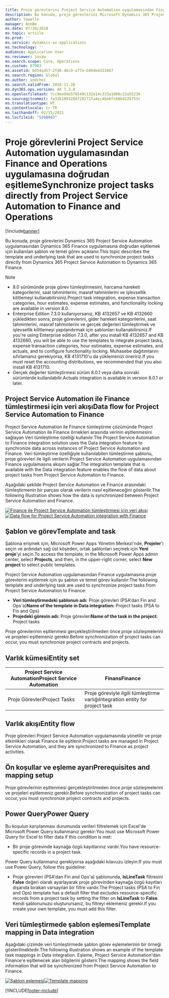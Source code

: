 ```yaml
---
title: Proje görevlerini Project Service Automation uygulamasından Finance and Operations uygulamasına doğrudan eşitleme
description: Bu konuda, proje görevlerini Microsoft Dynamics 365 Project Service Automation uygulamasından Dynamics 365 Finance uygulamasına doğrudan eşitlemek için kullanılan şablon ve temel görev açıklanır.
author: Yowelle
manager: AnnBe
ms.date: 07/20/2018
ms.topic: article
ms.prod: ''
ms.service: dynamics-ax-applications
ms.technology: ''
audience: Application User
ms.reviewer: josaw
ms.search.scope: Core, Operations
ms.custom: 87983
ms.assetid: b454ad57-2fd6-46c9-a77e-646de4153067
ms.search.region: Global
ms.author: andchoi
ms.search.validFrom: 2016-11-28
ms.dyn365.ops.version: AX 7.3.0
ms.openlocfilehash: 7cc9ee9de576549c132e14c333a1000c22a55236
ms.sourcegitcommit: fa32b1893286f20271fa4ec4be8fc68bd135f53c
ms.translationtype: HT
ms.contentlocale: tr-TR
ms.lasthandoff: 02/15/2021
ms.locfileid: "5288943"
---
```

# <a name="synchronize-project-tasks-directly-from-project-service-automation-to-finance-and-operations"></a><span data-ttu-id="37df6-103">Proje görevlerini Project Service Automation uygulamasından Finance and Operations uygulamasına doğrudan eşitleme</span><span class="sxs-lookup"><span data-stu-id="37df6-103">Synchronize project tasks directly from Project Service Automation to Finance and Operations</span></span>

[!include[banner](../includes/banner.md)]

<span data-ttu-id="37df6-104">Bu konuda, proje görevlerini Dynamics 365 Project Service Automation uygulamasından Dynamics 365 Finance uygulamasına doğrudan eşitlemek için kullanılan şablon ve temel görev açıklanır.</span><span class="sxs-lookup"><span data-stu-id="37df6-104">This topic describes the template and underlying task that are used to synchronize project tasks directly from Dynamics 365 Project Service Automation to Dynamics 365 Finance.</span></span>

> [!NOTE]
> - <span data-ttu-id="37df6-105">8.0 sürümünde proje görev tümleştirmesini, harcama hareketi kategorilerini, saat tahminlerini, masraf tahminlerini ve işlevsellik kilitlemeyi kullanabilirsiniz.</span><span class="sxs-lookup"><span data-stu-id="37df6-105">Project task integration, expense transaction categories, hour estimates, expense estimates, and functionality locking are available in version 8.0.</span></span>
> - <span data-ttu-id="37df6-106">Enterprise Edition 7.3.0 kullanıyorsanız, KB 4132657 ve KB 4132660 yükledikten sonra, proje görevlerini, gider hareketi kategorilerini, saat tahminlerini, masraf tahminlerini ve gerçek değerleri tümleştirmek ve işlevsellik kilitlemeyi yapılandırmak için şablonları kullanabilirsiniz.</span><span class="sxs-lookup"><span data-stu-id="37df6-106">If you're using Enterprise edition 7.3.0, after you install KB 4132657 and KB 4132660, you will be able to use the templates to integrate project tasks, expense transaction categories, hour estimates, expense estimates, and actuals, and to configure functionality locking.</span></span> <span data-ttu-id="37df6-107">Muhasebe dağıtımlarını sıfırlamanız gerekiyorsa, KB 4131710'u da yüklemenizi öneririz.</span><span class="sxs-lookup"><span data-stu-id="37df6-107">If you must reset the accounting distributions, we recommended that you also install KB 4131710.</span></span>
> - <span data-ttu-id="37df6-108">Gerçek değerler tümleştirmesi sürüm 8.0.1 veya daha sonraki sürümlerde kullanılabilir.</span><span class="sxs-lookup"><span data-stu-id="37df6-108">Actuals integration is available in version 8.0.1 or later.</span></span>

## <a name="data-flow-for-project-service-automation-to-finance"></a><span data-ttu-id="37df6-109">Project Service Automation ile Finance tümleştirmesi için veri akışı</span><span class="sxs-lookup"><span data-stu-id="37df6-109">Data flow for Project Service Automation to Finance</span></span>

<span data-ttu-id="37df6-110">Project Service Automation ile Finance tümleştirme çözümünde Project Service Automation ile Finance örnekleri arasında verinin eşitlenmesini sağlayan Veri tümleştirme özelliği kullanılır.</span><span class="sxs-lookup"><span data-stu-id="37df6-110">The Project Service Automation to Finance integration solution uses the Data integration feature to synchronize data across instances of Project Service Automation and Finance.</span></span> <span data-ttu-id="37df6-111">Veri tümleştirme özelliğiyle kullanılabilen tümleştirme şablonu, proje görevleri ile ilgili verilerin Project Service Automation uygulamasından Finance uygulamasına akışını sağlar.</span><span class="sxs-lookup"><span data-stu-id="37df6-111">The integration template that is available with the Data integration feature enables the flow of data about project tasks from Project Service Automation to Finance.</span></span>

<span data-ttu-id="37df6-112">Aşağıdaki şekilde Project Service Automation ve Finance arasındaki tümleştirmenin bir parçası olarak verilerin nasıl eşitleneceğini gösterilir.</span><span class="sxs-lookup"><span data-stu-id="37df6-112">The following illustration shows how the data is synchronized between Project Service Automation and Finance.</span></span>

<span data-ttu-id="37df6-113">[![Finance ile Project Service Automation tümleştirmesi için veri akışı](./media/ProjectTasksFlow.png)](./media/ProjectTasksFlow.png)</span><span class="sxs-lookup"><span data-stu-id="37df6-113">[![Data flow for Project Service Automation integration with Finance](./media/ProjectTasksFlow.png)](./media/ProjectTasksFlow.png)</span></span>

## <a name="template-and-task"></a><span data-ttu-id="37df6-114">Şablon ve görev</span><span class="sxs-lookup"><span data-stu-id="37df6-114">Template and task</span></span>

<span data-ttu-id="37df6-115">Şablona erişmek için, Microsoft Power Apps Yönetim Merkezi'nde, **Projeler**'i seçin ve ardından sağ üst köşeden, ortak şablonları seçmek için **Yeni proje**'yi seçin.</span><span class="sxs-lookup"><span data-stu-id="37df6-115">To access the template, in the Microsoft Power Apps admin center, select **Projects**, and then, in the upper-right corner, select **New project** to select public templates.</span></span>

<span data-ttu-id="37df6-116">Project Service Automation uygulamasından Finance uygulamasına proje görevlerini eşitlemek için şu şablon ve temel görev kullanılır:</span><span class="sxs-lookup"><span data-stu-id="37df6-116">The following template and underlying task are used to synchronize project tasks from Project Service Automation to Finance:</span></span>

- <span data-ttu-id="37df6-117">**Veri tümleştirmedeki şablonun adı:** Proje görevleri (PSA'dan Fin and Ops'a)</span><span class="sxs-lookup"><span data-stu-id="37df6-117">**Name of the template in Data integration:** Project tasks (PSA to Fin and Ops)</span></span>
- <span data-ttu-id="37df6-118">**Projedeki görevin adı:** Proje görevleri</span><span class="sxs-lookup"><span data-stu-id="37df6-118">**Name of the task in the project:** Project tasks</span></span>

<span data-ttu-id="37df6-119">Proje görevlerinin eşitlenmesi gerçekleştirilmeden önce proje sözleşmelerini ve projeleri eşitlemeniz gerekir.</span><span class="sxs-lookup"><span data-stu-id="37df6-119">Before synchronization of project tasks can occur, you must synchronize project contracts and projects.</span></span>

## <a name="entity-set"></a><span data-ttu-id="37df6-120">Varlık kümesi</span><span class="sxs-lookup"><span data-stu-id="37df6-120">Entity set</span></span>

| <span data-ttu-id="37df6-121">Project Service Automation</span><span class="sxs-lookup"><span data-stu-id="37df6-121">Project Service Automation</span></span> | <span data-ttu-id="37df6-122">Finans</span><span class="sxs-lookup"><span data-stu-id="37df6-122">Finance</span></span>                             |
|----------------------------|-------------------------------------|
| <span data-ttu-id="37df6-123">Proje Görevleri</span><span class="sxs-lookup"><span data-stu-id="37df6-123">Project Tasks</span></span>              | <span data-ttu-id="37df6-124">Proje göreviyle ilgili tümleştirme varlığı</span><span class="sxs-lookup"><span data-stu-id="37df6-124">Integration entity for project task</span></span> |

## <a name="entity-flow"></a><span data-ttu-id="37df6-125">Varlık akışı</span><span class="sxs-lookup"><span data-stu-id="37df6-125">Entity flow</span></span>

<span data-ttu-id="37df6-126">Proje görevleri Project Service Automation uygulamasında yönetilir ve proje etkinlikleri olarak Finance ile eşitlenir.</span><span class="sxs-lookup"><span data-stu-id="37df6-126">Project tasks are managed in Project Service Automation, and they are synchronized to Finance as project activities.</span></span>

## <a name="prerequisites-and-mapping-setup"></a><span data-ttu-id="37df6-127">Ön koşullar ve eşleme ayarı</span><span class="sxs-lookup"><span data-stu-id="37df6-127">Prerequisites and mapping setup</span></span>

<span data-ttu-id="37df6-128">Proje görevlerinin eşitlenmesi gerçekleştirilmeden önce proje sözleşmelerini ve projeleri eşitlemeniz gerekir.</span><span class="sxs-lookup"><span data-stu-id="37df6-128">Before synchronization of project tasks can occur, you must synchronize project contracts and projects.</span></span>

## <a name="power-query"></a><span data-ttu-id="37df6-129">Power Query</span><span class="sxs-lookup"><span data-stu-id="37df6-129">Power Query</span></span>

<span data-ttu-id="37df6-130">Bu koşulun karşılanması durumunda verileri filtrelemek için Excel'de Microsoft Power Query kullanmanız gerekir:</span><span class="sxs-lookup"><span data-stu-id="37df6-130">You must use Microsoft Power Query for Excel to filter data if this condition is met:</span></span>

- <span data-ttu-id="37df6-131">Bir proje görevinde kaynağa özgü kayıtlarınız vardır.</span><span class="sxs-lookup"><span data-stu-id="37df6-131">You have resource-specific records in a project task.</span></span>

<span data-ttu-id="37df6-132">Power Query kullanmanız gerekiyorsa aşağıdaki kılavuzu izleyin:</span><span class="sxs-lookup"><span data-stu-id="37df6-132">If you must use Power Query, follow this guideline:</span></span>

- <span data-ttu-id="37df6-133">Proje görevleri (PSA'dan Fin and Ops'a) şablonunda, **IsLineTask** filtresini **False** değeri olarak ayarlayarak proje görevinden kaynağa özgü kayıtları dışarıda bırakan varsayılan bir filtre vardır.</span><span class="sxs-lookup"><span data-stu-id="37df6-133">The Project tasks (PSA to Fin and Ops) template has a default filter that excludes resource-specific records from a project task by setting the filter on **IsLineTask** to **False**.</span></span> <span data-ttu-id="37df6-134">Kendi şablonunuzu oluşturursanız, bu filtreyi eklemeniz gerekir.</span><span class="sxs-lookup"><span data-stu-id="37df6-134">If you create your own template, you must add this filter.</span></span>

## <a name="template-mapping-in-data-integration"></a><span data-ttu-id="37df6-135">Veri tümleştirmede şablon eşlemesi</span><span class="sxs-lookup"><span data-stu-id="37df6-135">Template mapping in Data integration</span></span>

<span data-ttu-id="37df6-136">Aşağıdaki çizimde veri tümleştirmede şablon görev eşlemelerinin bir örneği gösterilmektedir.</span><span class="sxs-lookup"><span data-stu-id="37df6-136">The following illustration shows an example of the template task mappings in Data integration.</span></span> <span data-ttu-id="37df6-137">Eşleme, Project Service Automation'dan Finance'e eşitlenecek alan bilgilerini gösterir.</span><span class="sxs-lookup"><span data-stu-id="37df6-137">The mapping shows the field information that will be synchronized from Project Service Automation to Finance.</span></span>

<span data-ttu-id="37df6-138">[![Şablon eşlemesi](./media/ProjectTasksMapping.png)](./media/ProjectTasksMapping.png)</span><span class="sxs-lookup"><span data-stu-id="37df6-138">[![Template mapping](./media/ProjectTasksMapping.png)](./media/ProjectTasksMapping.png)</span></span>


[!INCLUDE[footer-include](../includes/footer-banner.md)]